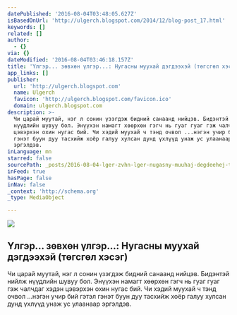 ```yaml
---
datePublished: '2016-08-04T03:48:05.627Z'
isBasedOnUrl: 'http://ulgerch.blogspot.com/2014/12/blog-post_17.html'
keywords: []
related: []
author:
  - {}
via: {}
dateModified: '2016-08-04T03:46:18.157Z'
title: 'Үлгэр... зөвхөн үлгэр...: Нугасны муухай дэгдээхэй (төгсгөл хэсэг)'
app_links: []
publisher:
  url: 'http://ulgerch.blogspot.com'
  name: Ulgerch
  favicon: 'http://ulgerch.blogspot.com/favicon.ico'
  domain: ulgerch.blogspot.com
description: >-
  Чи царай муутай, нэг л сонин үзэгдэж бидний санаанд нийцэв. Бидэнтэй нийлж
  нүүдлийн шувуу бол. Энүүхэн намагт хөөрхөн гэгч нь гуаг гуаг гэж чалчдаг хэдэн
  цэвэрхэн охин нугас бий. Чи хэдий муухай ч тэнд очвол ...нэгэн учир бий гэтэл
  гэнэт буун дуу тасхийж хоёр галуу хулсан дунд үхлүүд унаж ус улаанаар
  эргэлдэв.
inLanguage: mn
starred: false
sourcePath: _posts/2016-08-04-lger-zvhn-lger-nugasny-muuhaj-degdeehej-tgsgl.md
inFeed: true
hasPage: false
inNav: false
_context: 'http://schema.org'
_type: MediaObject

---
```

<article style=""><img src="http://2.bp.blogspot.com/-2q4OGiAUH1o/VJEQprhpD2I/AAAAAAAABEU/9veym-3zCto/w1200-h630-p-nu/the_ugly_duckling_2.jpg" /><h1>Үлгэр... зөвхөн үлгэр...: Нугасны муухай дэгдээхэй (төгсгөл хэсэг)</h1><p>Чи царай муутай, нэг л сонин үзэгдэж бидний санаанд нийцэв. Бидэнтэй нийлж нүүдлийн шувуу бол. Энүүхэн намагт хөөрхөн гэгч нь гуаг гуаг гэж чалчдаг хэдэн цэвэрхэн охин нугас бий. Чи хэдий муухай ч тэнд очвол ...нэгэн учир бий гэтэл гэнэт буун дуу тасхийж хоёр галуу хулсан дунд үхлүүд унаж ус улаанаар эргэлдэв.</p></article>